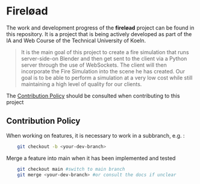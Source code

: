 # Fireløad

The work and development progress of the **fireløad** project can be found in this repository. It is a project that is being actively developed as part of the IA and Web Course of the Technical University of Koeln.

> It is the main goal of this project to create a fire simulation that runs server-side-on Blender and then get sent to the client via a Python server through the use of WebSockets.
> The client will then incorporate the Fire Simulation into the scene he has created.
> Our goal is to be able to perform a simulation at a very low cost while still maintaining a high level of quality for our clients.

The [Contribution Policy](#contribution-policy) should be consulted when contributing to this project

## Contribution Policy

When working on features, it is necessary to work in a subbranch, e.g. :

```bash
    git checkout -b <your-dev-branch>
```

Merge a feature into main when it has been implemented and tested

```bash
    git checkout main #switch to main branch
    git merge <your-dev-branch> #or consult the docs if unclear
```
